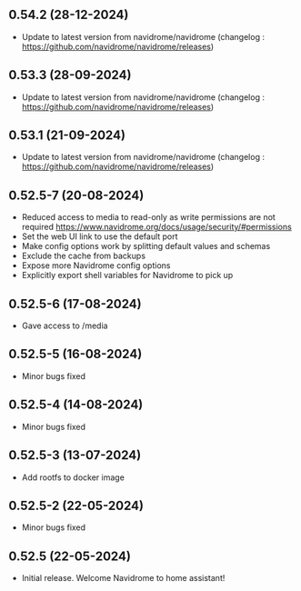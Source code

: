 
## 0.54.2 (28-12-2024)
- Update to latest version from navidrome/navidrome (changelog : https://github.com/navidrome/navidrome/releases)

## 0.53.3 (28-09-2024)
- Update to latest version from navidrome/navidrome (changelog : https://github.com/navidrome/navidrome/releases)

## 0.53.1 (21-09-2024)
- Update to latest version from navidrome/navidrome (changelog : https://github.com/navidrome/navidrome/releases)
## 0.52.5-7 (20-08-2024)

- Reduced access to media to read-only as write permissions are not required https://www.navidrome.org/docs/usage/security/#permissions
- Set the web UI link to use the default port
- Make config options work by splitting default values and schemas
- Exclude the cache from backups
- Expose more Navidrome config options
- Explicitly export shell variables for Navidrome to pick up

## 0.52.5-6 (17-08-2024)

- Gave access to /media

## 0.52.5-5 (16-08-2024)

- Minor bugs fixed

## 0.52.5-4 (14-08-2024)

- Minor bugs fixed

## 0.52.5-3 (13-07-2024)

- Add rootfs to docker image

## 0.52.5-2 (22-05-2024)

- Minor bugs fixed

## 0.52.5 (22-05-2024)

- Initial release. Welcome Navidrome to home assistant!
